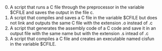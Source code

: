 0. A script that runs a C file through the preprocessor in the variable $CFILE and saves the output in the file c.
1. A script that compiles and saves a C file in the variable $CFILE but does not link and outputs the same C file with the extension .o instead of .c
2. A script that generates the assembly code of a C code and save it in an output file with the same name but with the extension .s intead of .c
3. A script that compiles a C file and creates an executable named cisfun in the variable $CFILE.
